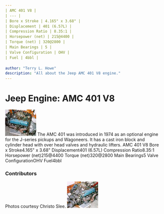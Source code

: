 ```yaml
---
| AMC 401 V8 |
| --- |
| Bore x Stroke | 4.165" x 3.68" |
| Displacement | 401 (6.57L) |
| Compression Ratio | 8.35:1 |
| Horsepower (net) | 215@4400 |
| Torque (net) | 320@2800 |
| Main Bearings | 5 |
| Valve Configuration | OHV |
| Fuel | 4bbl |

author: "Terry L. Howe"
description: "All about the Jeep AMC 401 V8 engine."
---
```


# Jeep Engine: AMC 401 V8
[![AMC 401](amc40101_.jpg)](amc40101.jpg)
The AMC 401 was introduced in 1974 as an optional engine for the
J-series pickups and Wagoneers.  It has a cast iron block and
cylinder head with over head valves and hydraulic lifters.
AMC 401 V8
Bore x Stroke4.165" x 3.68"
Displacement401 (6.57L)
Compression Ratio8.35:1
Horsepower (net)215@4400
Torque (net)320@2800
Main Bearings5
Valve ConfigurationOHV
Fuel4bbl
### Contributors
Photos courtesy Christo Slee.
[![AMC 401](amc40102_.jpg)](amc40102.jpg)